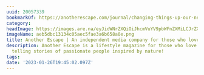 ```yaml
---
uuid: 20057339
bookmarkOf: https://anotherescape.com/journal/changing-things-up-our-new-chapter
category: 
headImage: https://images.are.na/eyJidWNrZXQiOiJhcmVuYV9pbWFnZXMiLCJrZXkiOiIyMDA1NzMzOS9vcmlnaW5hbF9hZWI1ZGJjMTMxMzRjMDVhZWM1ZmFlM2E2YjY1OGEwZS5wbmciLCJlZGl0cyI6eyJyZXNpemUiOnsid2lkdGgiOjEyMDAsImhlaWdodCI6MTIwMCwiZml0IjoiaW5zaWRlIiwid2l0aG91dEVubGFyZ2VtZW50Ijp0cnVlfSwid2VicCI6eyJxdWFsaXR5Ijo5MH0sImpwZWciOnsicXVhbGl0eSI6OTB9LCJyb3RhdGUiOm51bGx9fQ==?bc=0
imageName: aeb5dbc13134c05aec5fae3a6b658a0e.png
title: Another Escape | An independent media company for those who love the…
description: Another Escape is a lifestyle magazine for those who love the outdoors,
  telling stories of passionate people inspired by nature!
tags: 
date: '2023-01-26T19:45:02.097Z'
---
```

